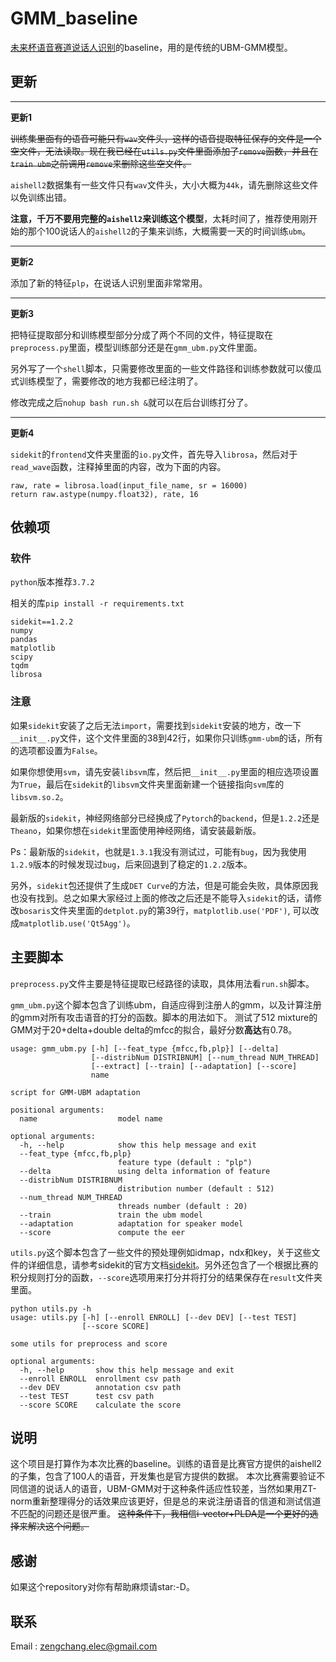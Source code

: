 # GMM_baseline
[未来杯语音赛道说话人识别](https://ai.futurelab.tv/contest_detail/2)的baseline，用的是传统的UBM-GMM模型。

## 更新

-----------------------

**更新1**

~~训练集里面有的语音可能只有`wav`文件头，这样的语音提取特征保存的文件是一个空文件，无法读取。现在我已经在`utils.py`文件里面添加了`remove`函数，并且在`train ubm`之前调用`remove`来删除这些空文件。~~

`aishell2`数据集有一些文件只有`wav`文件头，大小大概为`44k`，请先删除这些文件以免训练出错。

**注意，千万不要用完整的`aishell2`来训练这个模型**，太耗时间了，推荐使用刚开始的那个100说话人的`aishell2`的子集来训练，大概需要一天的时间训练`ubm`。

-----------------------------------

**更新2**

添加了新的特征`plp`，在说话人识别里面非常常用。

---------------------------------

**更新3**

把特征提取部分和训练模型部分分成了两个不同的文件，特征提取在`preprocess.py`里面，模型训练部分还是在`gmm_ubm.py`文件里面。

另外写了一个`shell`脚本，只需要修改里面的一些文件路径和训练参数就可以傻瓜式训练模型了，需要修改的地方我都已经注明了。

修改完成之后`nohup bash run.sh &`就可以在后台训练打分了。

------------------------

**更新4**

`sidekit`的`frontend`文件夹里面的`io.py`文件，首先导入`librosa`，然后对于`read_wave`函数，注释掉里面的内容，改为下面的内容。
```
raw, rate = librosa.load(input_file_name, sr = 16000)
return raw.astype(numpy.float32), rate, 16
```

## 依赖项

### 软件
`python`版本推荐`3.7.2`

相关的库`pip install -r requirements.txt`

```
sidekit==1.2.2
numpy
pandas
matplotlib
scipy
tqdm
librosa
```

### 注意
如果`sidekit`安装了之后无法`import`，需要找到`sidekit`安装的地方，改一下`__init__.py`文件，这个文件里面的38到42行，如果你只训练`gmm-ubm`的话，所有的选项都设置为`False`。

如果你想使用`svm`，请先安装`libsvm`库，然后把`__init__.py`里面的相应选项设置为`True`，最后在`sidekit`的`libsvm`文件夹里面新建一个链接指向`svm`库的`libsvm.so.2`。

最新版的`sidekit`，神经网络部分已经换成了`Pytorch`的`backend`，但是`1.2.2`还是`Theano`，如果你想在`sidekit`里面使用神经网络，请安装最新版。

Ps：最新版的`sidekit`，也就是`1.3.1`我没有测试过，可能有`bug`，因为我使用`1.2.9`版本的时候发现过`bug`，后来回退到了稳定的`1.2.2`版本。

另外，`sidekit`包还提供了生成`DET Curve`的方法，但是可能会失败，具体原因我也没有找到。总之如果大家经过上面的修改之后还是不能导入`sidekit`的话，请修改`bosaris`文件夹里面的`detplot.py`的第39行，`matplotlib.use('PDF')`, 可以改成`matplotlib.use('Qt5Agg')`。

## 主要脚本

`preprocess.py`文件主要是特征提取已经路径的读取，具体用法看`run.sh`脚本。

`gmm_ubm.py`这个脚本包含了训练ubm，自适应得到注册人的gmm，以及计算注册的gmm对所有攻击语音的打分的函数。脚本的用法如下。
测试了512 mixture的GMM对于20+delta+double delta的mfcc的拟合，最好分数**高达**有0.78。
```
usage: gmm_ubm.py [-h] [--feat_type {mfcc,fb,plp}] [--delta]
                  [--distribNum DISTRIBNUM] [--num_thread NUM_THREAD]
                  [--extract] [--train] [--adaptation] [--score]
                  name

script for GMM-UBM adaptation

positional arguments:
  name                  model name

optional arguments:
  -h, --help            show this help message and exit
  --feat_type {mfcc,fb,plp}
                        feature type (default : "plp")
  --delta               using delta information of feature
  --distribNum DISTRIBNUM
                        distribution number (default : 512)
  --num_thread NUM_THREAD
                        threads number (default : 20)
  --train               train the ubm model
  --adaptation          adaptation for speaker model
  --score               compute the eer
```

`utils.py`这个脚本包含了一些文件的预处理例如idmap，ndx和key，关于这些文件的详细信息，请参考sidekit的官方文档[sidekit](https://projets-lium.univ-lemans.fr/sidekit/_downloads/sidekit.pdf)。另外还包含了一个根据比赛的积分规则打分的函数，`--score`选项用来打分并将打分的结果保存在`result`文件夹里面。
```
python utils.py -h
usage: utils.py [-h] [--enroll ENROLL] [--dev DEV] [--test TEST]
                [--score SCORE]

some utils for preprocess and score

optional arguments:
  -h, --help       show this help message and exit
  --enroll ENROLL  enrollment csv path
  --dev DEV        annotation csv path
  --test TEST      test csv path
  --score SCORE    calculate the score
```

## 说明
这个项目是打算作为本次比赛的baseline。训练的语音是比赛官方提供的aishell2的子集，包含了100人的语音，开发集也是官方提供的数据。
本次比赛需要验证不同信道的说话人的语音，UBM-GMM对于这种条件适应性较差，当然如果用ZT-norm重新整理得分的话效果应该更好，但是总的来说注册语音的信道和测试信道不匹配的问题还是很严重。
~~这种条件下，我相信i-vector+PLDA是一个更好的选择来解决这个问题。~~

## 感谢
如果这个repository对你有帮助麻烦请star:-D。

## 联系
Email : <zengchang.elec@gmail.com>
